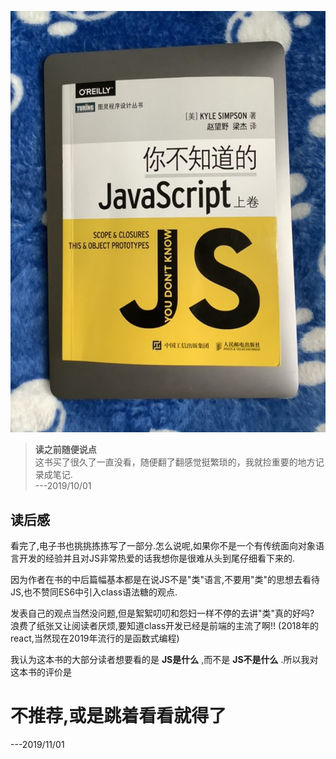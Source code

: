 ![你不知道的js.jpg](../public/cover-img/1.jpg#coverimg)


>**读之前随便说点**  
这书买了很久了一直没看，随便翻了翻感觉挺繁琐的，我就捡重要的地方记录成笔记.  
---2019/10/01

## 读后感
看完了,电子书也挑挑拣拣写了一部分.怎么说呢,如果你不是一个有传统面向对象语言开发的经验并且对JS非常热爱的话我想你是很难从头到尾仔细看下来的.  

因为作者在书的中后篇幅基本都是在说JS不是"类"语言,不要用"类"的思想去看待JS,也不赞同ES6中引入class语法糖的观点. 

发表自己的观点当然没问题,但是絮絮叨叨和怨妇一样不停的去讲"类"真的好吗? 浪费了纸张又让阅读者厌烦,要知道class开发已经是前端的主流了啊!! (2018年的react,当然现在2019年流行的是函数式编程)

我认为这本书的大部分读者想要看的是 **JS是什么** ,而不是 **JS不是什么** .所以我对这本书的评价是

# **不推荐,或是跳着看看就得了**


---2019/11/01

